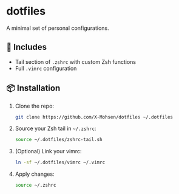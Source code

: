 # dotfiles

A minimal set of personal configurations.

## 🔧 Includes

- Tail section of `.zshrc` with custom Zsh functions
- Full `.vimrc` configuration

## 📦 Installation

1. Clone the repo:

   ```bash
   git clone https://github.com/X-Mohsen/dotfiles ~/.dotfiles
   ```

2. Source your Zsh tail in `~/.zshrc`:

   ```bash
   source ~/.dotfiles/zshrc-tail.sh
   ```

3. (Optional) Link your vimrc:

   ```bash
   ln -sf ~/.dotfiles/vimrc ~/.vimrc
   ```

4. Apply changes:

   ```bash
   source ~/.zshrc
   ```
